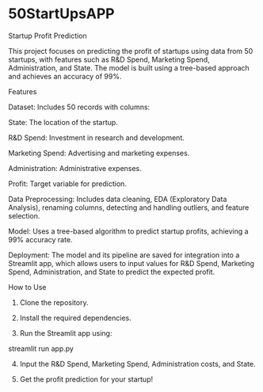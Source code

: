 # 50StartUpsAPP
Startup Profit Prediction

This project focuses on predicting the profit of startups using data from 50 startups, with features such as R&D Spend, Marketing Spend, Administration, and State. The model is built using a tree-based approach and achieves an accuracy of 99%.

Features

Dataset: Includes 50 records with columns:

State: The location of the startup.

R&D Spend: Investment in research and development.

Marketing Spend: Advertising and marketing expenses.

Administration: Administrative expenses.

Profit: Target variable for prediction.


Data Preprocessing: Includes data cleaning, EDA (Exploratory Data Analysis), renaming columns, detecting and handling outliers, and feature selection.

Model: Uses a tree-based algorithm to predict startup profits, achieving a 99% accuracy rate.

Deployment: The model and its pipeline are saved for integration into a Streamlit app, which allows users to input values for R&D Spend, Marketing Spend, Administration, and State to predict the expected profit.


How to Use

1. Clone the repository.


2. Install the required dependencies.


3. Run the Streamlit app using:

streamlit run app.py


4. Input the R&D Spend, Marketing Spend, Administration costs, and State.


5. Get the profit prediction for your startup!

